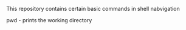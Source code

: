This repository contains certain basic commands in shell nabvigation

pwd - prints the working directory
